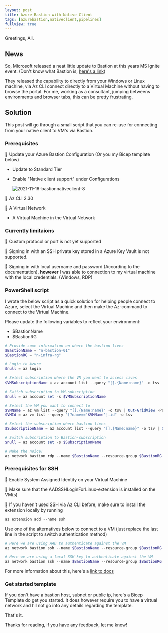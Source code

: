 ```yaml
---
layout: post
title: Azure Bastion with Native Client
tags: [azurebastion,nativeclient,pipelines]
fullview: true
---
```


Greetings, All.

## News

So, Microsoft released a neat little update to Bastion at this years MS Ignite event. (Don't know what Bastion is, [here's a link](https://docs.microsoft.com/en-us/azure/bastion/bastion-overview))

They released the capability to directly from your Windows or Linux machine, via Az CLI connect directly to a Virtual Machine without having to browse the portal.
For me, working as a consultant, jumping betweens environments and browser tabs, this can be pretty frustrating.

## Solution

This post will go through a small script that you can re-use for connecting from your native client to VM's via Bastion.

### Prerequisites

📌 Update your Azure Bastion Configuration (Or you my Bicep template below)

* Update to Standard Tier

* Enable "Native client support" under Configurations

  ![2021-11-16-bastionnativeclient-8](https://raw.githubusercontent.com/egullbrandsson/egullbrandsson.github.io/master/assets/media/2021-11-16-bastionnativeclient/2021-11-16-bastionnativeclient-8.png)

📌 Az CLI 2.30

📌 A Virtual Network

* A Virtual Machine in the Virtual Network

### Currently limitaions

📌 Custom protocol or port is not yet supported

📌 Signing in with an SSH private key stored in a Azure Key Vault is not supported.

📌 Signing in with local username and password (According to the documentation), **however** I was able to connection to my virtual machine with the local credentials. (Windows, RDP)

### PowerShell script

I wrote the below script as a quick solution for helping people connect to Azure, select the Virtual Machine and then make the Az-command to connect to the Virtual Machine.

Please update the following variables to reflect your environment:

* $BastionName
* $BastionRG

``` PowerShell
# Provide some information on where the bastion lives
$BastionName = "n-bastion-01"
$BastionRG = "n-infra-rg"

# Login to Azure
$null = az login

# Select subscription where the VM you want to access lives
$VMSubscriptionName = az account list --query "[].{Name:name}" -o tsv | Out-GridView -PassThru -Title "Select the subscription where the VM you want to access lives"

# Switch subscription to VM-subscription
$null = az account set -s $VMSubscriptionName

# Select the VM you want to connect to
$VMName = az vm list --query "[].{Name:name}" -o tsv | Out-GridView -PassThru -Title "Select the VM you want to connect to"
$VMId = az vm list --query "[?name=='$VMName'].id" -o tsv

# Select the subscription where bastion lives
$SubscriptionName = az account list --query "[].{Name:name}" -o tsv | Out-GridView -PassThru -Title "Select the subscription where the Bastion host(s) lives"

# Switch subscription to Bastion-subscription
$null = az account set -s $SubscriptionName

# Make the noice!
az network bastion rdp --name $BastionName --resource-group $BastionRG --target-resource-id $VMId
```

### Prerequisites for SSH

📌 Enable System Assigned Identity on your Virtual Machine

📌 Make sure that the AADSSHLoginForLinux-extension is installed on the VM(s)

📌 If you haven't used SSH via Az CLI before, make sure to install the extension locally by running

``` PowerShell
az extension add --name ssh
```

Use one of the alternatives below to connect to a VM (just replace the last line in the script to switch authentication method)

``` PowerShell
# Here we are using AAD to authenticate against the VM
az network bastion ssh --name $BastionName --resource-group $BastionRG --target-resource-id $VMId --auth-type "AAD"
```

``` PowerShell
# Here we are using a local SSH key to authenticate against the VM
az network bastion ssh --name $BastionName --resource-group $BastionRG --target-resource-id $VMId --auth-type "ssh-key" --username "xyz" --ssh-key "C:\filepath\sshkey.pem"
```

For more information about this, here's a [link to docs](https://docs.microsoft.com/en-us/azure/bastion/connect-native-client-windows)

### Get started template

If you don't have a bastion host, subnet or public ip, here's a Bicep Template do get you started. It does however require you to have a virtual network and I'll not go into any details regarding the template.

<script src="https://gist.github.com/egullbrandsson/b5cbca14ae8a2dcf629b8da6d46bf33d.js"></script>

That's it.

Thanks for reading, if you have any feedback, let me know!
